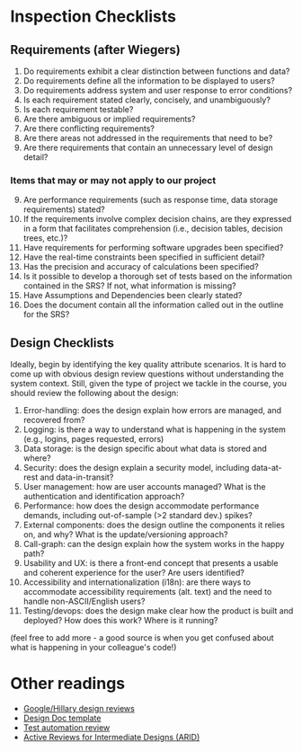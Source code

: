 # Inspection Checklists

## Requirements (after Wiegers)
1. Do requirements exhibit a clear distinction between functions and data?
2. Do requirements define all the information to be displayed to users?
3. Do requirements address system and user response to error conditions?
4. Is each requirement stated clearly, concisely, and unambiguously?
5. Is each requirement testable?
6. Are there ambiguous or implied requirements?
7. Are there conflicting requirements?
8. Are there areas not addressed in the requirements that need to be?
12. Are there requirements that contain an unnecessary level of design detail?

### Items that may or may not apply to our project
9.  Are performance requirements (such as response time, data storage requirements) stated?
10. If the requirements involve complex decision chains, are they expressed in a form that facilitates comprehension (i.e., decision tables, decision trees, etc.)?
11. Have requirements for performing software upgrades been specified?
13. Have the real-time constraints been specified in sufficient detail?
14. Has the precision and accuracy of calculations been specified?
15. Is it possible to develop a thorough set of tests based on the information contained in the SRS? If not, what information is missing?
16. Have Assumptions and Dependencies been clearly stated?
17. Does the document contain all the information called out in the outline for the SRS?

## Design Checklists
Ideally, begin by identifying the key quality attribute scenarios. It is hard to come up with obvious design review questions without understanding the system context. Still, given the type of project we tackle in the course, you should review the following about the design:
1. Error-handling: does the design explain how errors are managed, and recovered from? 
2. Logging: is there a way to understand what is happening in the system (e.g., logins, pages requested, errors)
3. Data storage: is the design specific about what data is stored and where? 
4. Security: does the design explain a security model, including data-at-rest and data-in-transit? 
5. User management: how are user accounts managed? What is the authentication and identification approach?
6. Performance: how does the design accommodate performance demands, including out-of-sample (>2 standard dev.) spikes?
7. External components: does the design outline the components it relies on, and why? What is the update/versioning approach?
8. Call-graph: can the design explain how the system works in the happy path? 
9. Usability and UX: is there a front-end concept that presents a usable and coherent experience for the user? Are users identified?
10. Accessibility and internationalization (i18n): are there ways to accommodate accessibility requirements (alt. text) and the need to handle non-ASCII/English users?
11. Testing/devops: does the design make clear how the product is built and deployed? How does this work? Where is it running?

(feel free to add more - a good source is when you get confused about what is happening in your colleague's code!)

# Other readings
- [Google/Hillary design reviews](https://medium.com/git-out-the-vote/strengthening-products-and-teams-with-technical-design-reviews-ae6a1bec5216)
- [Design Doc template](https://docs.google.com/document/d/1uMHzRsEDZb_p9xfFGerCVhr-0mAi-d-OFY4jJi0dYk4/edit)
- [Test automation review](https://msdn.microsoft.com/en-us/library/ff521647.aspx)
- [Active Reviews for Intermediate Designs (ARID)](https://resources.sei.cmu.edu/asset_files/TechnicalNote/2000_004_001_13685.pdf)